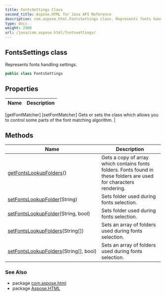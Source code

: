 ```yaml
---
title: FontsSettings Class
second_title: Aspose.HTML for Java API Reference
description: com.aspose.html.FontsSettings class. Represents fonts handling settings
type: docs
weight: 2900
url: /java/com.aspose.html/fontssettings/
---
```

## FontsSettings class

Represents fonts handling settings.

```java
public class FontsSettings
```

## Properties

| Name | Description |
| --- | --- |
[getFontMatcher]
[setFontMatcher] Gets or sets the class which allows you to control some parts of the font matching algorithm. |

## Methods

| Name | Description |
| --- | --- |
| [getFontsLookupFolders](../../com.aspose.html/fontssettings/getfontslookupfolders/)() | Gets a copy of array which contains fonts folders. Fonts found in these folders are used for characters rendering. |
| [setFontsLookupFolder](../../com.aspose.html/fontssettings/setfontslookupfolder/#setfontslookupfolder)(String) | Sets folder used during fonts selection. |
| [setFontsLookupFolder](../../com.aspose.html/fontssettings/setfontslookupfolder/#setfontslookupfolder_1)(String, bool) | Sets folder used during fonts selection. |
| [setFontsLookupFolders](../../com.aspose.html/fontssettings/setfontslookupfolders/#setfontslookupfolders)(String[]) | Sets an array of folders used during fonts selection. |
| [setFontsLookupFolders](../../com.aspose.html/fontssettings/setfontslookupfolders/#setfontslookupfolders_1)(String[], bool) | Sets an array of folders used during fonts selection. |

### See Also

* package [com.aspose.html](../../com.aspose.html/)
* package [Aspose.HTML](../../)
